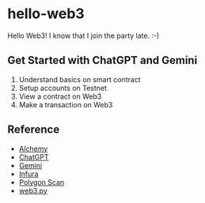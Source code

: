 # hello-web3

Hello Web3! I know that I join the party late. :-)

## Get Started with ChatGPT and Gemini

1. Understand basics on smart contract
2. Setup accounts on Testnet
3. View a contract on Web3
4. Make a transaction on Web3

## Reference

* [Alchemy](https://www.alchemy.com)
* [ChatGPT](https://chat.openai.com)
* [Gemini](https://gemini.google.com/app)
* [Infura](https://infura.io)
* [Polygon Scan](https://polygonscan.com)
* [web3.py](https://web3py.readthedocs.io/en/stable/)
